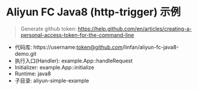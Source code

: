 # Aliyun FC Java8 (http-trigger) 示例

> Generate github token:
> https://help.github.com/en/articles/creating-a-personal-access-token-for-the-command-line

- 代码库: https://username:token@github.com/linfan/aliyun-fc-java8-demo.git
- 执行入口(Handler): example.App::handleRequest
- Initializer: example.App::initialize
- Runtime: java8
- 子目录: aliyun-simple-example

